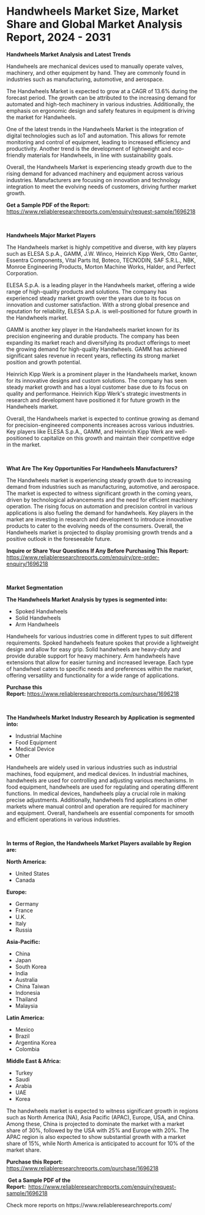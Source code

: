 <p><h1>Handwheels Market Size, Market Share and Global Market Analysis Report, 2024 - 2031</h1></p><p><strong>Handwheels Market Analysis and Latest Trends</strong></p>
<p><p>Handwheels are mechanical devices used to manually operate valves, machinery, and other equipment by hand. They are commonly found in industries such as manufacturing, automotive, and aerospace.</p><p>The Handwheels Market is expected to grow at a CAGR of 13.6% during the forecast period. The growth can be attributed to the increasing demand for automated and high-tech machinery in various industries. Additionally, the emphasis on ergonomic design and safety features in equipment is driving the market for Handwheels.</p><p>One of the latest trends in the Handwheels Market is the integration of digital technologies such as IoT and automation. This allows for remote monitoring and control of equipment, leading to increased efficiency and productivity. Another trend is the development of lightweight and eco-friendly materials for Handwheels, in line with sustainability goals.</p><p>Overall, the Handwheels Market is experiencing steady growth due to the rising demand for advanced machinery and equipment across various industries. Manufacturers are focusing on innovation and technology integration to meet the evolving needs of customers, driving further market growth.</p></p>
<p><strong>Get a Sample PDF of the Report:&nbsp;</strong> <a href="https://www.reliableresearchreports.com/enquiry/request-sample/1696218">https://www.reliableresearchreports.com/enquiry/request-sample/1696218</a></p>
<p>&nbsp;</p>
<p><strong>Handwheels Major Market Players</strong></p>
<p><p>The Handwheels market is highly competitive and diverse, with key players such as ELESA S.p.A., GAMM, J.W. Winco, Heinrich Kipp Werk, Otto Ganter, Essentra Components, Vital Parts ltd, Boteco, TECNODIN, SAF S.R.L., NBK, Monroe Engineering Products, Morton Machine Works, Halder, and Perfect Corporation.</p><p>ELESA S.p.A. is a leading player in the Handwheels market, offering a wide range of high-quality products and solutions. The company has experienced steady market growth over the years due to its focus on innovation and customer satisfaction. With a strong global presence and reputation for reliability, ELESA S.p.A. is well-positioned for future growth in the Handwheels market.</p><p>GAMM is another key player in the Handwheels market known for its precision engineering and durable products. The company has been expanding its market reach and diversifying its product offerings to meet the growing demand for high-quality Handwheels. GAMM has achieved significant sales revenue in recent years, reflecting its strong market position and growth potential.</p><p>Heinrich Kipp Werk is a prominent player in the Handwheels market, known for its innovative designs and custom solutions. The company has seen steady market growth and has a loyal customer base due to its focus on quality and performance. Heinrich Kipp Werk's strategic investments in research and development have positioned it for future growth in the Handwheels market.</p><p>Overall, the Handwheels market is expected to continue growing as demand for precision-engineered components increases across various industries. Key players like ELESA S.p.A., GAMM, and Heinrich Kipp Werk are well-positioned to capitalize on this growth and maintain their competitive edge in the market.</p></p>
<p>&nbsp;</p>
<p><strong>What Are The Key Opportunities For Handwheels Manufacturers?</strong></p>
<p><p>The Handwheels market is experiencing steady growth due to increasing demand from industries such as manufacturing, automotive, and aerospace. The market is expected to witness significant growth in the coming years, driven by technological advancements and the need for efficient machinery operation. The rising focus on automation and precision control in various applications is also fueling the demand for handwheels. Key players in the market are investing in research and development to introduce innovative products to cater to the evolving needs of the consumers. Overall, the Handwheels market is projected to display promising growth trends and a positive outlook in the foreseeable future.</p></p>
<p><strong>Inquire or Share Your Questions If Any Before Purchasing This Report:</strong> <a href="https://www.reliableresearchreports.com/enquiry/pre-order-enquiry/1696218">https://www.reliableresearchreports.com/enquiry/pre-order-enquiry/1696218</a></p>
<p>&nbsp;</p>
<p><strong>Market Segmentation</strong></p>
<p><strong>The Handwheels Market Analysis by types is segmented into:</strong></p>
<p><ul><li>Spoked Handwheels</li><li>Solid Handwheels</li><li>Arm Handwheels</li></ul></p>
<p><p>Handwheels for various industries come in different types to suit different requirements. Spoked handwheels feature spokes that provide a lightweight design and allow for easy grip. Solid handwheels are heavy-duty and provide durable support for heavy machinery. Arm handwheels have extensions that allow for easier turning and increased leverage. Each type of handwheel caters to specific needs and preferences within the market, offering versatility and functionality for a wide range of applications.</p></p>
<p><strong>Purchase this Report:&nbsp;</strong><a href="https://www.reliableresearchreports.com/purchase/1696218">https://www.reliableresearchreports.com/purchase/1696218</a></p>
<p>&nbsp;</p>
<p><strong>The Handwheels Market Industry Research by Application is segmented into:</strong></p>
<p><ul><li>Industrial Machine</li><li>Food Equipment</li><li>Medical Device</li><li>Other</li></ul></p>
<p><p>Handwheels are widely used in various industries such as industrial machines, food equipment, and medical devices. In industrial machines, handwheels are used for controlling and adjusting various mechanisms. In food equipment, handwheels are used for regulating and operating different functions. In medical devices, handwheels play a crucial role in making precise adjustments. Additionally, handwheels find applications in other markets where manual control and operation are required for machinery and equipment. Overall, handwheels are essential components for smooth and efficient operations in various industries.</p></p>
<p>&nbsp;</p>
<p><strong>In terms of Region, the Handwheels Market Players available by Region are:</strong></p>
<p>
    <p> <strong> North America: </strong>
        <ul>
            <li>United States</li>
            <li>Canada</li>
        </ul>
        </p> 
    <p> <strong> Europe: </strong>
        <ul>
            <li>Germany</li>
            <li>France</li>
            <li>U.K.</li>
            <li>Italy</li>
            <li>Russia</li>
        </ul>
        </p> 
    <p> <strong> Asia-Pacific: </strong>
        <ul>
            <li>China</li>
            <li>Japan</li>
            <li>South Korea</li>
            <li>India</li>
            <li>Australia</li>
            <li>China Taiwan</li>
            <li>Indonesia</li>
            <li>Thailand</li>
            <li>Malaysia</li>
        </ul>
        </p> 
    <p> <strong> Latin America: </strong>
        <ul>
            <li>Mexico</li>
            <li>Brazil</li>
            <li>Argentina Korea</li>
            <li>Colombia</li>
        </ul>
        </p> 
    <p> <strong> Middle East & Africa: </strong>
        <ul>
            <li>Turkey</li>
            <li>Saudi</li>
            <li>Arabia</li>
            <li>UAE</li>
            <li>Korea</li>
        </ul>
    </p>
    </p>
<p><p>The handwheels market is expected to witness significant growth in regions such as North America (NA), Asia Pacific (APAC), Europe, USA, and China. Among these, China is projected to dominate the market with a market share of 30%, followed by the USA with 25% and Europe with 20%. The APAC region is also expected to show substantial growth with a market share of 15%, while North America is anticipated to account for 10% of the market share.</p></p>
<p><strong>Purchase this Report: </strong><a href="https://www.reliableresearchreports.com/purchase/1696218">https://www.reliableresearchreports.com/purchase/1696218</a></p>
<p>&nbsp;<strong>Get a Sample PDF of the Report:&nbsp;&nbsp;</strong><a href="https://www.reliableresearchreports.com/enquiry/request-sample/1696218">https://www.reliableresearchreports.com/enquiry/request-sample/1696218</a></p>
<p><strong></strong></p>
<p>Check more reports on https://www.reliableresearchreports.com/</p>